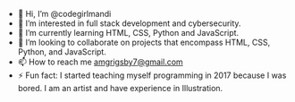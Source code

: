 - 👋 Hi, I’m @codegirlmandi
- 👀 I’m interested in full stack development and cybersecurity. 
- 🌱 I’m currently learning HTML, CSS, Python and JavaScript. 
- 💞️ I’m looking to collaborate on projects that encompass HTML, CSS, Python, and JavaScript. 
- 📫 How to reach me amgrigsby7@gmail.com
- ⚡ Fun fact: I started teaching myself programming in 2017 because I was bored. I am an artist and have experience in Illustration. 

<!---
codegirlmandi/codegirlmandi is a ✨ special ✨ repository because its `README.md` (this file) appears on your GitHub profile.
You can click the Preview link to take a look at your changes.
--->
